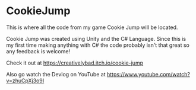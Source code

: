 # CookieJump
This is where all the code from my game Cookie Jump will be located.

Cookie Jump was created using Unity and the C# Language. 
Since this is my first time making anything with C# the code probably isn't that great so any feedback is welcome!

Check it out at https://creativelybad.itch.io/cookie-jump

Also go watch the Devlog on YouTube at https://www.youtube.com/watch?v=zhuCpXj3o9I
